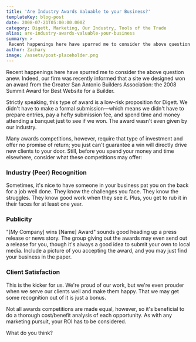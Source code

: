 ```yaml
---
title: 'Are Industry Awards Valuable to your Business?'
templateKey: blog-post
date: 2008-07-21T05:00:00.000Z
category: Digett, Marketing, Our Industry, Tools of the Trade
alias: are-industry-awards-valuable-your-business
summary: > 
 Recent happenings here have spurred me to consider the above question anew. Indeed, our firm was recently informed that a site we designed won an award from the Greater San Antonio Builders Association: the 2008 Summit Award for Best Website for a Builder. 	Strictly speaking, this type of award is a low-risk proposition for Digett. We didn't have to make a formal submission—which means we didn't have to prepare entries, pay a hefty submission fee, and spend time and money attending a banquet just to see if we won. The award wasn't even given by our industry. 	Many awards competitions, however, require that type of investment and offer no promise of return; you just can't guarantee a win will directly drive new clients to your door. Still, before you spend your money and time elsewhere, consider what these competitions may offer:
author: Zachary
image: /assets/post-placeholder.png
---
```


Recent happenings here have spurred me to consider the above question anew. Indeed, our firm was recently informed that a site we designed won an award from the Greater San Antonio Builders Association: the 2008 Summit Award for Best Website for a Builder.

Strictly speaking, this type of award is a low-risk proposition for Digett. We didn't have to make a formal submission—which means we didn't have to prepare entries, pay a hefty submission fee, and spend time and money attending a banquet just to see if we won. The award wasn't even given by our industry.

Many awards competitions, however, require that type of investment and offer no promise of return; you just can't guarantee a win will directly drive new clients to your door. Still, before you spend your money and time elsewhere, consider what these competitions may offer:

### Industry (Peer) Recognition

Sometimes, it's nice to have someone in your business pat you on the back for a job well done. They know the challenges you face. They know the struggles. They know good work when they see it. Plus, you get to rub it in their faces for at least one year.

### Publicity

"\[My Company\] wins \[Name\] Award" sounds good heading up a press release or news story. The group giving out the awards may even send out a release for you, though it's always a good idea to submit your own to local media. Include a picture of you accepting the award, and you may just find your business in the paper.

### Client Satisfaction

This is the kicker for us. We're proud of our work, but we're even prouder when we serve our clients well and make them happy. That we may get some recognition out of it is just a bonus.

Not all awards competitions are made equal, however, so it's beneficial to do a thorough cost/benefit analysis of each opportunity. As with any marketing pursuit, your ROI has to be considered.

What do you think?